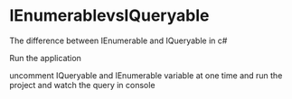 # IEnumerablevsIQueryable
The difference between IEnumerable and IQueryable in c#

Run the application

uncomment IQueryable and IEnumerable variable at one time and run the project and watch the
query in console
